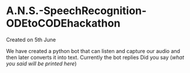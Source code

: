 # A.N.S.-SpeechRecognition-ODEtoCODEhackathon

Created on 5th June

We have created a python bot that can listen and capture our audio and then later converts it into text.
Currently the bot replies Did you say (*what you said will be printed here*) 

